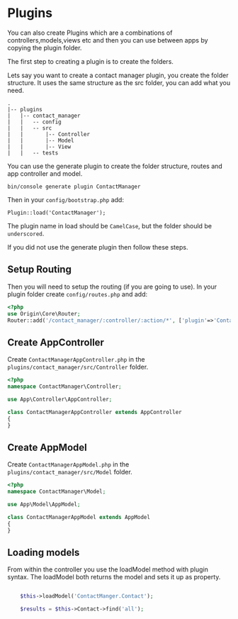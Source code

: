 # Plugins 

You can also create Plugins which are a combinations of controllers,models,views etc and then you can use between apps by copying the plugin folder.

The first step to creating a plugin is to create the folders.

Lets say you want to create a contact manager plugin, you create the folder structure. It uses the same structure as the src folder, you can add what you need.

```
.
|-- plugins
|   |-- contact_manager
|   |   -- config
|   |   -- src
|   |       |-- Controller
|   |       |-- Model
|   |       |-- View
|   |   -- tests
```

You can use the generate plugin to create the folder structure, routes and app controller and model.

`bin/console generate plugin ContactManager` 

Then in your `config/bootstrap.php` add:

`Plugin::load('ContactManager');` 

The plugin name in load should be `CamelCase`, but the folder should be `underscored`.

If you did not use the generate plugin then follow these steps.


## Setup Routing
Then you will need to setup the routing (if you are going to use). In your plugin folder create `config/routes.php` and add:

```php
<?php 
use Origin\Core\Router;
Router::add('/contact_manager/:controller/:action/*', ['plugin'=>'ContactManager']);
```

## Create AppController

Create `ContactManagerAppController.php` in the `plugins/contact_manager/src/Controller` folder.
```php
<?php 
namespace ContactManager\Controller;

use App\Controller\AppController;

class ContactManagerAppController extends AppController
{
}
```

## Create AppModel

Create `ContactManagerAppModel.php` in the `plugins/contact_manager/src/Model` folder.

```php
<?php 
namespace ContactManager\Model;

use App\Model\AppModel;

class ContactManagerAppModel extends AppModel
{
}

```

## Loading models

From within the controller you use the loadModel method with plugin syntax. The loadModel both returns the model
and sets it up as property.

```php

    $this->loadModel('ContactManger.Contact');

    $results = $this->Contact->find('all');

```
